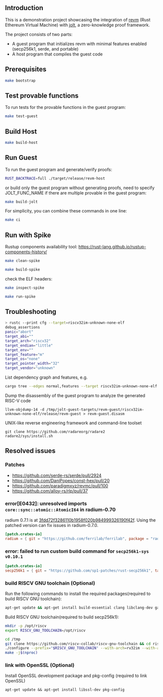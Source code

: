 
## Introduction
This is a demonstration project showcasing the integration of [revm](https://github.com/bluealloy/revm) (Rust Ethereum Virtual Machine) with [jolt](https://github.com/joltxyz/jolt), a zero-knowledge proof framework.

The project consists of two parts:
- A guest program that initializes revm with minimal features enabled (secp256k1, serde, and portable)
- A host program that compiles the guest code

## Prerequisites
```bash
make bootstrap
```

## Test provable functions
To run tests for the provable functions in the guest program:
```bash
make test-guest
```

## Build Host
```bash
make build-host
```

## Run Guest
To run the guest program and generate/verify proofs:
```bash
RUST_BACKTRACE=full ./target/release/revm-host
```
or build only the guest program without generating proofs, need to specify JOLT_FUNC_NAME if there are multiple provable in the guest program:
```bash
make build-jolt
```
For simplicity, you can combine these commands in one line:
```bash
make ci
```

## Run with Spike
Rustup components availability tool: https://rust-lang.github.io/rustup-components-history/

```bash
make clean-spike
```

```bash
make build-spike
```

check the ELF headers:
```bash
make inspect-spike
```

```bash
make run-spike
```

## Troubleshooting
```bash
> rustc --print cfg --target=riscv32im-unknown-none-elf
debug_assertions
panic="abort"
target_abi=""
target_arch="riscv32"
target_endian="little"
target_env=""
target_feature="m"
target_os="none"
target_pointer_width="32"
target_vendor="unknown"
```

List dependency graph and features, e.g.
```bash
cargo tree --edges normal,features --target riscv32im-unknown-none-elf -f '{p} {f}' -i getrandom@0.2.16
```

Dump the disassembly of the guest program to analyze the generated RISC-V code
```
llvm-objdump-14 -d /tmp/jolt-guest-targets/revm-guest/riscv32im-unknown-none-elf/release/revm-guest > revm-guest.disasm
```

UNIX-like reverse engineering framework and command-line toolset
```
git clone https://github.com/radareorg/radare2
radare2/sys/install.sh
```

## Resolved issues
### Patches
- https://github.com/serde-rs/serde/pull/2924
- https://github.com/DaniPopes/const-hex/pull/20
- https://github.com/paradigmxyz/revmc/pull/100
- https://github.com/alloy-rs/rlp/pull/37

### error[E0432]: unresolved imports `core::sync::atomic::AtomicI64` in radium-0.70
radium 0.7.1 is at [3fdd72f3286110b1958f020b984999326190f42f](https://github.com/ferrilab/ferrilab/blob/3fdd72f3286110b1958f020b984999326190f42f/radium/Cargo.toml). 
Using the patched version can fix issues in radium-0.7.0.
```toml
[patch.crates-io]
radium = { git = "https://github.com/ferrilab/ferrilab", package = "radium", rev = "3fdd72f3286110b1958f020b984999326190f42f" }
```

### error: failed to run custom build command for `secp256k1-sys v0.10.1`
```toml
[patch.crates-io]
secp256k1 = { git = "https://github.com/sp1-patches/rust-secp256k1", tag = "patch-0.30.0-sp1-4.2.0" }
```

### build RISCV GNU toolchain (Optional)
Run the following commands to install the required packages(required to build RISCV GNU toolchain):
```bash
apt-get update && apt-get install build-essential clang libclang-dev gawk texinfo bison flex libgmp-dev libmpfr-dev libmpc-dev
```

Build RISCV GNU toolchain(required to build secp256k1):
```bash
mkdir -p /opt/riscv
export RISCV_GNU_TOOLCHAIN=/opt/riscv

cd /tmp
git clone https://github.com/riscv-collab/riscv-gnu-toolchain && cd riscv-gnu-toolchain
./configure --prefix="$RISCV_GNU_TOOLCHAIN" --with-arch=rv32im --with-abi=ilp32
make -j$(nproc)
```

### link with OpenSSL (Optional)
Install OpenSSL development package and pkg-config (required to link OpenSSL)

```
apt-get update && apt-get install libssl-dev pkg-config
```
